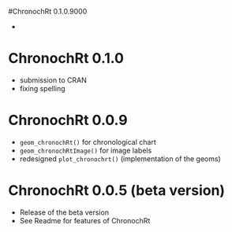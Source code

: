 #ChronochRt 0.1.0.9000

* 

# ChronochRt 0.1.0

* submission to CRAN
* fixing spelling

# ChronochRt 0.0.9

* `geom_chronochRt()` for chronological chart
* `geom_chronochRtImage()` for image labels
* redesigned `plot_chronochrt()` (implementation of the geoms)

# ChronochRt 0.0.5 (beta version)

* Release of the beta version
* See Readme for features of ChronochRt

